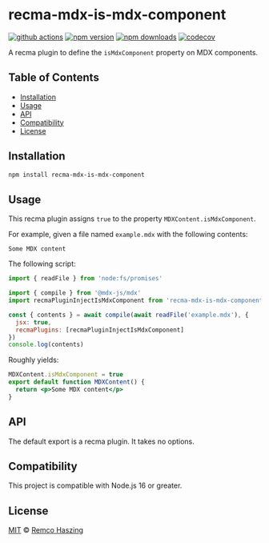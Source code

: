 # recma-mdx-is-mdx-component

[![github actions](https://github.com/remcohaszing/recma-mdx-is-mdx-component/actions/workflows/ci.yaml/badge.svg)](https://github.com/remcohaszing/recma-mdx-is-mdx-component/actions/workflows/ci.yaml)
[![npm version](https://img.shields.io/npm/v/recma-mdx-is-mdx-component)](https://www.npmjs.com/package/recma-mdx-is-mdx-component)
[![npm downloads](https://img.shields.io/npm/dm/recma-mdx-is-mdx-component)](https://www.npmjs.com/package/recma-mdx-is-mdx-component)
[![codecov](https://codecov.io/gh/remcohaszing/recma-mdx-is-mdx-component/branch/main/graph/badge.svg)](https://codecov.io/gh/remcohaszing/recma-mdx-is-mdx-component)

A recma plugin to define the `isMdxComponent` property on MDX components.

## Table of Contents

- [Installation](#installation)
- [Usage](#usage)
- [API](#api)
- [Compatibility](#compatibility)
- [License](#license)

## Installation

```sh
npm install recma-mdx-is-mdx-component
```

## Usage

This recma plugin assigns `true` to the property `MDXContent.isMdxComponent`.

For example, given a file named `example.mdx` with the following contents:

```mdx
Some MDX content
```

The following script:

```js
import { readFile } from 'node:fs/promises'

import { compile } from '@mdx-js/mdx'
import recmaPluginInjectIsMdxComponent from 'recma-mdx-is-mdx-component'

const { contents } = await compile(await readFile('example.mdx'), {
  jsx: true,
  recmaPlugins: [recmaPluginInjectIsMdxComponent]
})
console.log(contents)
```

Roughly yields:

```jsx
MDXContent.isMdxComponent = true
export default function MDXContent() {
  return <p>Some MDX content</p>
}
```

## API

The default export is a recma plugin. It takes no options.

## Compatibility

This project is compatible with Node.js 16 or greater.

## License

[MIT](LICENSE.md) © [Remco Haszing](https://github.com/remcohaszing)
